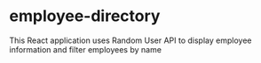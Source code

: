 # employee-directory
This React application uses Random User API to display employee information and filter employees by name
